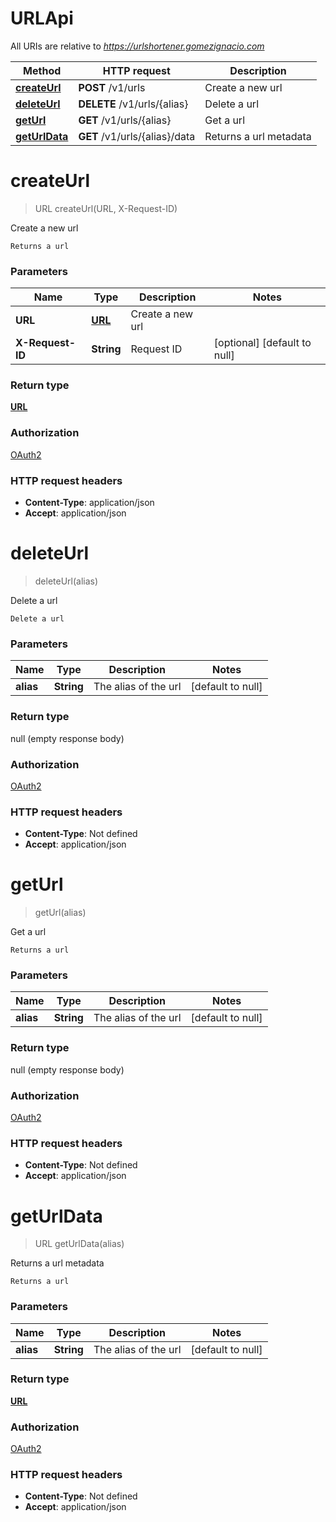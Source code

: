# URLApi

All URIs are relative to *https://urlshortener.gomezignacio.com*

| Method | HTTP request | Description |
|------------- | ------------- | -------------|
| [**createUrl**](URLApi.md#createUrl) | **POST** /v1/urls | Create a new url |
| [**deleteUrl**](URLApi.md#deleteUrl) | **DELETE** /v1/urls/{alias} | Delete a url |
| [**getUrl**](URLApi.md#getUrl) | **GET** /v1/urls/{alias} | Get a url |
| [**getUrlData**](URLApi.md#getUrlData) | **GET** /v1/urls/{alias}/data | Returns a url metadata |


<a name="createUrl"></a>
# **createUrl**
> URL createUrl(URL, X-Request-ID)

Create a new url

    Returns a url

### Parameters

|Name | Type | Description  | Notes |
|------------- | ------------- | ------------- | -------------|
| **URL** | [**URL**](../Models/URL.md)| Create a new url | |
| **X-Request-ID** | **String**| Request ID | [optional] [default to null] |

### Return type

[**URL**](../Models/URL.md)

### Authorization

[OAuth2](../README.md#OAuth2)

### HTTP request headers

- **Content-Type**: application/json
- **Accept**: application/json

<a name="deleteUrl"></a>
# **deleteUrl**
> deleteUrl(alias)

Delete a url

    Delete a url

### Parameters

|Name | Type | Description  | Notes |
|------------- | ------------- | ------------- | -------------|
| **alias** | **String**| The alias of the url | [default to null] |

### Return type

null (empty response body)

### Authorization

[OAuth2](../README.md#OAuth2)

### HTTP request headers

- **Content-Type**: Not defined
- **Accept**: application/json

<a name="getUrl"></a>
# **getUrl**
> getUrl(alias)

Get a url

    Returns a url

### Parameters

|Name | Type | Description  | Notes |
|------------- | ------------- | ------------- | -------------|
| **alias** | **String**| The alias of the url | [default to null] |

### Return type

null (empty response body)

### Authorization

[OAuth2](../README.md#OAuth2)

### HTTP request headers

- **Content-Type**: Not defined
- **Accept**: application/json

<a name="getUrlData"></a>
# **getUrlData**
> URL getUrlData(alias)

Returns a url metadata

    Returns a url

### Parameters

|Name | Type | Description  | Notes |
|------------- | ------------- | ------------- | -------------|
| **alias** | **String**| The alias of the url | [default to null] |

### Return type

[**URL**](../Models/URL.md)

### Authorization

[OAuth2](../README.md#OAuth2)

### HTTP request headers

- **Content-Type**: Not defined
- **Accept**: application/json

